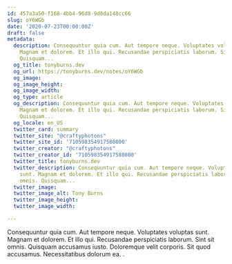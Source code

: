```yaml
---
id: 457a3a50-f168-4bb4-96d8-9d8da148cc66
slug: oY6WGb
date: '2020-07-23T00:00:00Z'
draft: false
metadata:
  description: Consequuntur quia cum. Aut tempore neque. Voluptates voluptas sunt.
    Magnam et dolorem. Et illo qui. Recusandae perspiciatis laborum. Sint sit omnis.
    Quisquam...
  og_title: tonyburns.dev
  og_url: https://tonyburns.dev/notes/oY6WGb
  og_image: 
  og_image_height: 
  og_image_width: 
  og_type: article
  og_description: Consequuntur quia cum. Aut tempore neque. Voluptates voluptas sunt.
    Magnam et dolorem. Et illo qui. Recusandae perspiciatis laborum. Sint sit omnis.
    Quisquam...
  og_locale: en_US
  twitter_card: summary
  twitter_site: "@craftyphotons"
  twitter_site_id: '710598354917580800'
  twitter_creator: "@craftyphotons"
  twitter_creator_id: '710598354917580800'
  twitter_title: tonyburns.dev
  twitter_description: Consequuntur quia cum. Aut tempore neque. Voluptates voluptas
    sunt. Magnam et dolorem. Et illo qui. Recusandae perspiciatis laborum. Sint sit
    omnis. Quisquam...
  twitter_image: 
  twitter_image_alt: Tony Burns
  twitter_image_height: 
  twitter_image_width: 

---
```


Consequuntur quia cum. Aut tempore neque. Voluptates voluptas sunt. Magnam et dolorem. Et illo qui. Recusandae perspiciatis laborum. Sint sit omnis. Quisquam accusamus iusto. Doloremque velit corporis. Sit quod accusamus. Necessitatibus dolorum ea. .
